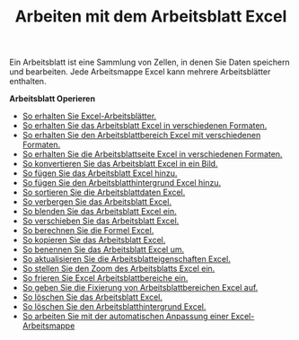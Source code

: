 ﻿---
title: Arbeiten mit dem Arbeitsblatt Excel
second_title: Aspose.Cells Cloud Documen
linktitle: Arbeitsblatt
type: docs
url: /de/worksheets/
aliases: [/working-with-worksheets/]
keywords: Working with worksheet on an Excel workbook
description: Aspose.Cells Cloud REST API unterstützt die Arbeit mit Arbeitsblättern in einer Excel Arbeitsmappe. SDK unterstützt verschiedene Entwicklungssprachen. Dazu gehören Android, C#, Go, Java, NodeJS, Perl, PHP, Python, Ruby und Swift
weight: 100
kwords: Excel, Office Cloud, REST API, Tabellenkalkulation, PDF, CSV, Json, Markdown, Arbeiten mit Excel Arbeitsblatt.
---
Ein Arbeitsblatt ist eine Sammlung von Zellen, in denen Sie Daten speichern und bearbeiten. Jede Arbeitsmappe Excel kann mehrere Arbeitsblätter enthalten.

**Arbeitsblatt Operieren**

- [So erhalten Sie Excel-Arbeitsblätter.](/cells/de/worksheets/get-all/)
- [So erhalten Sie das Arbeitsblatt Excel in verschiedenen Formaten.](/cells/de/worksheets/get/)
- [So erhalten Sie den Arbeitsblattbereich Excel mit verschiedenen Formaten.](/cells/de/worksheets/area-to-different-formats/)
- [So erhalten Sie die Arbeitsblattseite Excel in verschiedenen Formaten.](/cells/de/get-worksheet-for-page-index/)
- [So konvertieren Sie das Arbeitsblatt Excel in ein Bild.](/cells/de/worksheets/to-image/)
- [So fügen Sie das Arbeitsblatt Excel hinzu.](/cells/de/worksheets/add/)
- [So fügen Sie den Arbeitsblatthintergrund Excel hinzu.](/cells/de/worksheets/background/add/)
- [So sortieren Sie die Arbeitsblattdaten Excel.](/cells/de/worksheets/sort-data/)
- [So verbergen Sie das Arbeitsblatt Excel.](/cells/de/worksheets/hide/)
- [So blenden Sie das Arbeitsblatt Excel ein.](/cells/de/worksheets/unhide/)
- [So verschieben Sie das Arbeitsblatt Excel.](/cells/de/worksheets/move/)
- [So berechnen Sie die Formel Excel.](/cells/de/worksheets/calculate-formula/)
- [So kopieren Sie das Arbeitsblatt Excel.](/cells/de/worksheets/copy/)
- [So benennen Sie das Arbeitsblatt Excel um.](/cells/de/worksheets/rename/)
- [So aktualisieren Sie die Arbeitsblatteigenschaften Excel.](/cells/de/worksheets/update-properties/)
- [So stellen Sie den Zoom des Arbeitsblatts Excel ein.](/cells/de/worksheets/zoom/)
- [So frieren Sie Excel Arbeitsblattbereiche ein.](/cells/de/worksheets/freeze-panes/)
- [So geben Sie die Fixierung von Arbeitsblattbereichen Excel auf.](/cells/de/worksheets/unfreeze-panes/)
- [So löschen Sie das Arbeitsblatt Excel.](/cells/de/worksheets/delete/)
- [So löschen Sie den Arbeitsblatthintergrund Excel.](/cells/de/worksheets/background/delete/)
- [So arbeiten Sie mit der automatischen Anpassung einer Excel-Arbeitsmappe](/cells/de/worksheets/autofit/)
